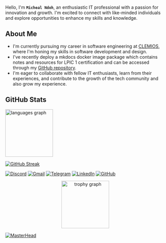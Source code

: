 <!---
micheal-ndoh/micheal-ndoh is a ✨ special ✨ repository because its `README.md` (this file) appears on your GitHub profile.
You can click the Preview link to take a look at your changes.
--->

Hello, I'm **`Micheal Ndoh`**, an enthusiastic IT professional with a passion for innovation and growth. I'm excited to connect with like-minded individuals and explore opportunities to enhance my skills and knowledge.

## About Me
* I'm currently pursuing my career in software engineering at [CLEMIOS](https://clemios.com/), where I'm honing my skills in software development and design.
* I've recently deploy a mkdocs docker image package which contains notes and resources for LPIC 1 certification and can be accessed through my [GitHub repository](https://github.com/micheal-ndoh/MK_DOCS.git).
* I'm eager to collaborate with fellow IT enthusiasts, learn from their experiences, and contribute to the growth of the tech community and also grow my experience.
## GitHub Stats

 <img src="https://github-readme-stats.vercel.app/api/top-langs?username=Marcjazz&locale=en&hide_title=false&layout=compact&card_width=320&langs_count=5&theme=nord&hide_border=true" height="150" alt="languages graph"  />
 

[![GitHub Streak](https://github-readme-stats.vercel.app/api?username=micheal-ndoh)](https://github.com/micheal-ndoh/github-readme-stats)

 [![Discord](https://img.shields.io/badge/Discord-7289DA?style=for-the-badge&logo=discord&logoColor=white)](https://discord.com/users/1128041830760587446)
 [![Gmail](https://img.shields.io/badge/Gmail-D14836?style=for-the-badge&logo=gmail&logoColor=white)](mailto:michaelndoh9@gmail.com) 
 [![Telegram](https://img.shields.io/badge/Telegram-2CA5E0?style=for-the-badge&logo=telegram&logoColor=white)](https://t.me/@michaelndoh)
 [![LinkedIn](https://img.shields.io/badge/LinkedIn-0077B5?style=for-the-badge&logo=linkedin&logoColor=white)](https://www.linkedin.com/in/micheal-ndoh) 
[![GitHub](https://img.shields.io/badge/GitHub-100000?style=for-the-badge&logo=github&logoColor=white)](https://github.com/micheal-ndoh) 



<div align="center">
  <img src="https://github-profile-trophy.vercel.app?username=micheal-ndoh&theme=nord&column=-1&row=1&margin-w=8&margin-h=8&no-bg=false&no-frame=true&order=4" height="150" alt="trophy graph"  />
</div>

[![MasterHead](https://firebasestorage.googleapis.com/v0/b/flexi-coding.appspot.com/o/dempgi7-520f8d5f-63d4-4453-8822-dbc149ae27f8.gif?alt=media&token=91c0c7b2-93c3-4029-b011-1a8703c5730d)](https://rishavchanda.io)

